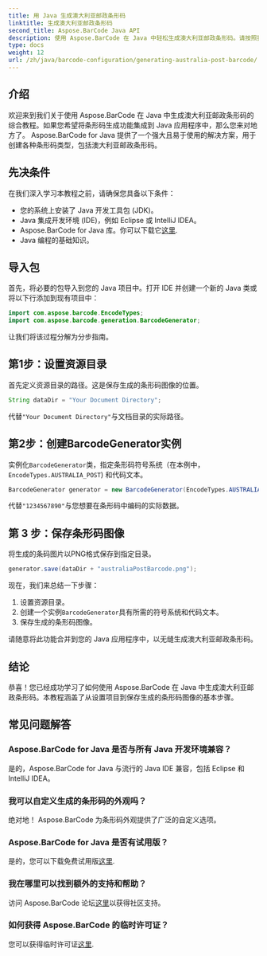 ```yaml
---
title: 用 Java 生成澳大利亚邮政条形码
linktitle: 生成澳大利亚邮政条形码
second_title: Aspose.BarCode Java API
description: 使用 Aspose.BarCode 在 Java 中轻松生成澳大利亚邮政条形码。请按照我们的分步教程进行无缝集成。
type: docs
weight: 12
url: /zh/java/barcode-configuration/generating-australia-post-barcode/
---
```


## 介绍

欢迎来到我们关于使用 Aspose.BarCode 在 Java 中生成澳大利亚邮政条形码的综合教程。如果您希望将条形码生成功能集成到 Java 应用程序中，那么您来对地方了。 Aspose.BarCode for Java 提供了一个强大且易于使用的解决方案，用于创建各种条形码类型，包括澳大利亚邮政条形码。

## 先决条件

在我们深入学习本教程之前，请确保您具备以下条件：

- 您的系统上安装了 Java 开发工具包 (JDK)。
- Java 集成开发环境 (IDE)，例如 Eclipse 或 IntelliJ IDEA。
-  Aspose.BarCode for Java 库。你可以下载它[这里](https://releases.aspose.com/barcode/java/).
- Java 编程的基础知识。

## 导入包

首先，将必要的包导入到您的 Java 项目中。打开 IDE 并创建一个新的 Java 类或将以下行添加到现有项目中：

```java
import com.aspose.barcode.EncodeTypes;
import com.aspose.barcode.generation.BarcodeGenerator;
```

让我们将该过程分解为分步指南。

## 第1步：设置资源目录

首先定义资源目录的路径。这是保存生成的条形码图像的位置。

```java
String dataDir = "Your Document Directory";
```

代替`"Your Document Directory"`与文档目录的实际路径。

## 第2步：创建BarcodeGenerator实例

实例化`BarcodeGenerator`类，指定条形码符号系统（在本例中，`EncodeTypes.AUSTRALIA_POST`) 和代码文本。

```java
BarcodeGenerator generator = new BarcodeGenerator(EncodeTypes.AUSTRALIA_POST, "1234567890");
```

代替`"1234567890"`与您想要在条形码中编码的实际数据。

## 第 3 步：保存条形码图像

将生成的条码图片以PNG格式保存到指定目录。

```java
generator.save(dataDir + "australiaPostBarcode.png");
```

现在，我们来总结一下步骤：

1. 设置资源目录。
2. 创建一个实例`BarcodeGenerator`具有所需的符号系统和代码文本。
3. 保存生成的条形码图像。

请随意将此功能合并到您的 Java 应用程序中，以无缝生成澳大利亚邮政条形码。

## 结论

恭喜！您已经成功学习了如何使用 Aspose.BarCode 在 Java 中生成澳大利亚邮政条形码。本教程涵盖了从设置项目到保存生成的条形码图像的基本步骤。

## 常见问题解答

### Aspose.BarCode for Java 是否与所有 Java 开发环境兼容？
是的，Aspose.BarCode for Java 与流行的 Java IDE 兼容，包括 Eclipse 和 IntelliJ IDEA。

### 我可以自定义生成的条形码的外观吗？
绝对地！ Aspose.BarCode 为条形码外观提供了广泛的自定义选项。

### Aspose.BarCode for Java 是否有试用版？
是的，您可以下载免费试用版[这里](https://releases.aspose.com/).

### 我在哪里可以找到额外的支持和帮助？
访问 Aspose.BarCode 论坛[这里](https://forum.aspose.com/c/barcode/13)以获得社区支持。

### 如何获得 Aspose.BarCode 的临时许可证？
您可以获得临时许可证[这里](https://purchase.aspose.com/temporary-license/).